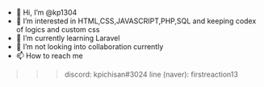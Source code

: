 - 👋 Hi, I’m @kp1304
- 👀 I’m interested in HTML,CSS,JAVASCRIPT,PHP,SQL and keeping codex of logics and custom css
- 🌱 I’m currently learning Laravel
- 💞️ I’m not looking into collaboration currently 
- 📫 How to reach me
>>>discord: kpichisan#3024
>>>line (naver): firstreaction13

<!---
kp1304/kp1304 is a ✨ special ✨ repository because its `README.md` (this file) appears on your GitHub profile.
You can click the Preview link to take a look at your changes.
--->
